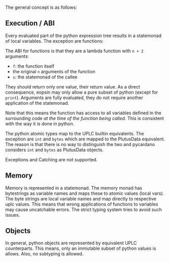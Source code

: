 The general concept is as follows:

## Execution / ABI

Every evaluated part of the python expression tree results in a statemonad of local variables.
The exception are functions:

The ABI for functions is that they are a lambda function with `n + 2` arguments:
 - `f`: the function itself
 - the original `n` arguments of the function
 - `s`: the statemonad of the callee

They should return only one value, their return value.
As a direct consequence, eopsin may only allow a pure subset of python (except for `print`).
Arguments are fully evaluated, they do not require another application of the statemonad.

Note that this means the function has access to all variables defined in the surrounding code _at the time of the function being called_.
This is consistent with the way it is done in python.

The python atomic types map to the UPLC builtin equivalents. The exception are `int` and `bytes` which are mapped to the PlutusData equivalent.
The reason is that there is no way to distinguish the two and pycardano considers `int` and `bytes` as PlutusData objects.

Exceptions and Catching are not supported.

## Memory

Memory is represented in a statemonad.
The memory monad has bytestrings as variable names and maps these to atomic values (local vars).
The byte strings are local variable names and map directly to respective uplc values.
This means that wrong applications of functions to variables may cause uncatchable errors.
The strict typing system tries to avoid such issues.

## Objects

In general, python objects are represented by equivalent UPLC counterparts.
This means, only an immutable subset of python values is allows.
Also, no subtyping is allowed.